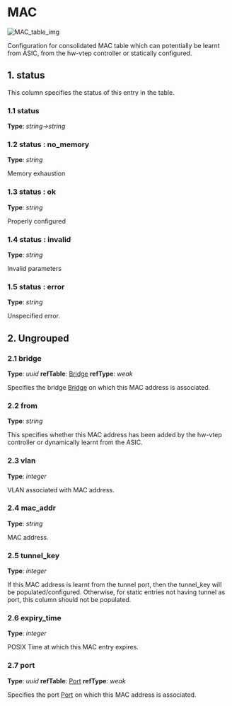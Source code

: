 # MAC

![MAC_table_img](http://www.plantuml.com/plantuml/img/0H01x_v0StHXSdHrRMmAS65ZQs5dPI0YKczlT21KOM9iPNCY87iAOsnXStCWJK532dqAT6zdPNHePN8WUmfZR65pSo12ScbaPsKAOsnXStCWK6zoT0fz2ar1Go0kP2u-849oQMHdPGfDGKCWBcGkFY1GRt9q2cXfP6KWOsboOsnb2cXfP6KWRMLjOcLoSmfpQsbkS65oOMqWRMzkRsDeSczjPI1qSdLb2cnbPsLkP21oQMTeT0fZRsvqQMvrRtCWR6bkPI0j83nYFdDqSczkPpmlOZuWScLcPN9bRcDb2cHlT7HbP21iQMvb82qWF6a-TsLXQpmlQJuWScLcPN9bRcDb2cLkP6nbPsLkP0f0PMvaTMri)

Configuration for consolidated MAC table which can potentially be learnt from
ASIC, from the hw-vtep controller or statically configured.

## 1. status

This column specifies the status of this entry in the table.

### 1.1 status

**Type**: _string->string_

### 1.2 status : no_memory

**Type**: _string_

Memory exhaustion

### 1.3 status : ok

**Type**: _string_

Properly configured

### 1.4 status : invalid

**Type**: _string_

Invalid parameters

### 1.5 status : error

**Type**: _string_

Unspecified error.

## 2. Ungrouped

### 2.1 bridge

**Type**: _uuid_ **refTable**: [Bridge](bridge.html) **refType**: _weak_



Specifies the bridge [Bridge](bridge.html) on which this MAC address is associated.

### 2.2 from

**Type**: _string_

This specifies whether this MAC address has been added by the hw-vtep controller
or dynamically learnt from the ASIC.

### 2.3 vlan

**Type**: _integer_

VLAN associated with MAC address.

### 2.4 mac_addr

**Type**: _string_

MAC address.

### 2.5 tunnel_key

**Type**: _integer_

If this MAC address is learnt from the tunnel port, then the tunnel_key will be
populated/configured. Otherwise, for static entries not having tunnel as port,
this column should not be populated.

### 2.6 expiry_time

**Type**: _integer_

POSIX Time at which this MAC entry expires.

### 2.7 port

**Type**: _uuid_ **refTable**: [Port](port.html) **refType**: _weak_



Specifies the port [Port](port.html) on which this MAC address is associated.

